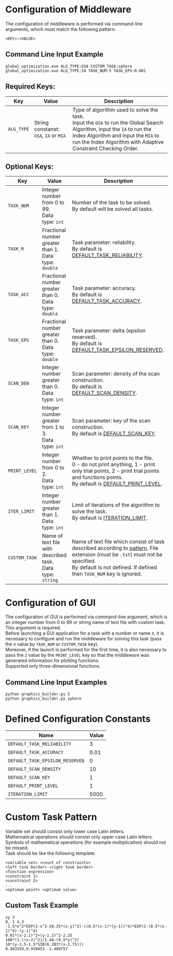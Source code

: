 # Configuration of Middleware
The configuration of middleware is performed via command-line arguments, which must match the following pattern:
```
<KEY>:<VALUE>
```

## Command Line Input Example
```
global_optimization.exe ALG_TYPE:GSA CUSTOM_TASK:sphere
global_optimization.exe ALG_TYPE:IA TASK_NUM:5 TASK_EPS:0.001
```

## Required Keys:
| Key       | Value                           | Description                                                                                                       |
|---------- |-------------------------------- |------------------------------------------------------------------------------------------------------------------ |
| `ALG_TYPE`| String constanst: `GSA`, `IA` or `MIA` | Type of algorithm used to solve the task.<br />Input the `GSA` to run the Global Search Algorithm, input the `IA` to run the Index Algorithm and input the `MIA` to run the Index Algorithm with Adaptive Constraint Checking Order.|

## Optional Keys:
| Key       | Value                                 | Description                                                                                                  |
|---------- |-------------------------------------- |------------------------------------------------------------------------------------------------------------- |
| `TASK_NUM`| Integer number from 0 to 99.<br />Data type: `int` | Number of the task to be solved.<br />By default will be solved all tasks. |
| `TASK_R`  | Fractional number greater than 1.<br />Data type: `double` | Task parameter: reliability.<br />By default is [DEFAULT_TASK_RELIABILITY](#defined-configuration-constants). |
| `TASK_ACC`| Fractional number greater than 0.<br />Data type: `double` | Task parameter: accuracy.<br />By default is [DEFAULT_TASK_ACCURACY](#defined-configuration-constants). |
| `TASK_EPS`| Fractional number greater than 0.<br />Data type: `double` | Task parameter: delta (epsilon reserved).<br />By default is [DEFAULT_TASK_EPSILON_RESERVED](#defined-configuration-constants). |
| `SCAN_DEN`| Integer number greater than 0.<br />Data type: `int` | Scan parameter: density of the scan construction.<br />By default is [DEFAULT_SCAN_DENSITY](#defined-configuration-constants). |
| `SCAN_KEY`| Integer number greater from 1 to 3.<br />Data type: `int` | Scan parameter: key of the scan construction.<br />By default is [DEFAULT_SCAN_KEY](#defined-configuration-constants). |
| `PRINT_LEVEL`| Integer number from 0 to 2.<br />Data type: `int` | Whether to print points to the file.<br />0 - do not print anything, 1 - print only trial points, 2 - print trial points and functions points.<br />By default is [DEFAULT_PRINT_LEVEL](#defined-configuration-constants). |
| `ITER_LIMIT`| Integer number greater than 1.<br />Data type: `int` | Limit of iterations of the algorithm to solve the task.<br />By default is [ITERATION_LIMIT](#defined-configuration-constants). |
| `CUSTOM_TASK`| Name of text file with described task.<br />Data type: `string` | Name of text file which consist of task described according to [pattern](#custom-task-pattern). File extension (must be `.txt`) must not be specified. <br />By default is not defined. If defined then `TASK_NUM` key is ignored. |

# Configuration of GUI
The configuration of GUI is performed via command-line argument, which is an integer number from 0 to 99 or string name of text file with custom task. This argument is required.<br />
Before launching a GUI application for a task with a number or name `X`, it is necessary to configure and run the middleware for solving this task (pass the `X` value by `TASK_NUM` or `CUSTOM_TASK` key). <br />Moreover, if the launch is performed for the first time, it is also necessary to pass the `2` value by the `PRINT_LEVEL` key so that the middleware was generated information for plotting functions.<br />
Supported only three-dimensional functions.<br />

## Command Line Input Examples
```
python graphics_builder.py 5
python graphics_builder.py sphere
```

# Defined Configuration Constants
| Name                            | Value  |
| ------------------------------- |------- |
| `DEFAULT_TASK_RELIABILITY`      | 3      | 
| `DEFAULT_TASK_ACCURACY`         | 0.01   | 
| `DEFAULT_TASK_EPSILON_RESERVED` | 0      |
| `DEFAULT_SCAN_DENSITY`          | 10     | 
| `DEFAULT_SCAN_KEY`              | 1      |
| `DEFAULT_PRINT_LEVEL`           | 1      |
| `ITERATION_LIMIT`               | 5000   |

# Custom Task Pattern
Variable set should consist only lower case Latin letters.<br />
Mathematical operations should consist only upper case Latin letters.<br />
Symbols of mathematical operations (for example multiplication) should not be missed.<br />
Task should be like the following template:<br /> 
```
<variable set> <count of constraints>
<left task border> <right task border>
<function expression>
<constraint 1>
<constraint 2>
...
<optimum point> <optimum value>
```

## Custom Task Example
```
xy 3
0,-1 4,3
-1.5*x^2*EXP(1-x^2-20.25*(x-y)^2)-((0.5*(x-1)*(y-1))^4)*EXP(2-(0.5*(x-1)^4)-(y-1)^4)
0.01*(x-2.2)^2+(y-1.2)^2-2.25
100*(1-((x-2)^2)/1.44-(0.5*y)^2)
10*(y-1.5-1.5*SIN(6.283*(x-1.75)))
0.943359,0.939453 -1.489757
```
